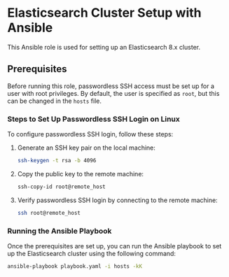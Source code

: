 # Elasticsearch Cluster Setup with Ansible

This Ansible role is used for setting up an Elasticsearch 8.x cluster.

## Prerequisites

Before running this role, passwordless SSH access must be set up for a user with root privileges. By default, the user is specified as `root`, but this can be changed in the `hosts` file.

### Steps to Set Up Passwordless SSH Login on Linux

To configure passwordless SSH login, follow these steps:

1. Generate an SSH key pair on the local machine:
   
   ```bash
   ssh-keygen -t rsa -b 4096
   ```
2. Copy the public key to the remote machine:
   
   ```bash
   ssh-copy-id root@remote_host
   ```
3. Verify passwordless SSH login by connecting to the remote machine:

   ```bash
   ssh root@remote_host
   ```

### Running the Ansible Playbook
Once the prerequisites are set up, you can run the Ansible playbook to set up the Elasticsearch cluster using the following command:

   ```bash
   ansible-playbook playbook.yaml -i hosts -kK
   ```
